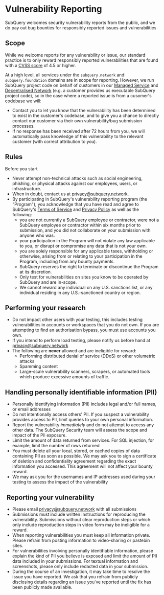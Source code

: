 # Vulnerability Reporting

SubQuery welcomes security vulnerability reports from the public, and we do pay out bug bounties for responsibly reported issues and vulnerabilities

## Scope

While we welcome reports for any vulnerability or issue, our standard practice is to only reward responsibly reported vulnerabilities that are found with a [CVSS score](https://en.wikipedia.org/wiki/Common_Vulnerability_Scoring_System) of 4.5 or higher.

At a high level, all services under the `subquery.network` and `subquery.foundation` domains are in scope for reporting. However, we run SubQuery project code on behalf of customers in our [Managed Service](https://managedservice.subquery.network/) and [Decentralised Network](https://app.subquery.network/) (e.g. a customer provides us executable SubQuery project code), so in the case where a reported issue is from a cusomer's codebase we will:

- Contact you to let you know that the vulnerability has been determined to exist in the customer's codebase, and to give you a chance to directly contact our customer via their own vulnerability/bug submission processes.
- If no response has been received after 72 hours from you, we will automatically pass knowledge of this vulnerability to the relevant customer (with correct attribution to you).

## Rules

Before you start

- Never attempt non-technical attacks such as social engineering, phishing, or physical attacks against our employees, users, or infrastructure.
- When in doubt, contact us at [privacy@subquery.network](mailto:privacy@subquery.network).
- By participating in SubQuery's vulnerability reporting program (the "Program"), you acknowledge that you have read and agree to SubQuery's [Terms of Service](https://subquery.network/terms) and [Privacy Policy](https://subquery.network/privacy) as well as the following:
  - you are not currently a SubQuery employee or contractor, were not a SubQuery employee or contractor within six months prior to submission, and you did not collaborate on your submission with anyone who was.
  - your participation in the Program will not violate any law applicable to you, or disrupt or compromise any data that is not your own.
  - you are solely responsible for any applicable taxes, withholding or otherwise, arising from or relating to your participation in the Program, including from any bounty payments.
  - SubQuery reserves the right to terminate or discontinue the Program at its discretion.
  - Only test for vulnerabilities on sites you know to be operated by SubQuery and are in-scope.
  - We cannot reward any individual on any U.S. sanctions list, or any individual residing in any U.S.-sanctioned country or region.

## Performing your research

- Do not impact other users with your testing, this includes testing vulnerabilities in accounts or workspaces that you do not own. If you are attempting to find an authorisation bypass, you must use accounts you own.
- If you intend to perform load testing, please notify us before hand at [privacy@subquery.network](mailto:privacy@subquery.network)
- The following are **never** allowed and are ineligible for reward:
  - Performing distributed denial of service (DDoS) or other volumetric attacks
  - Spamming content
  - Large-scale vulnerability scanners, scrapers, or automated tools which produce excessive amounts of traffic.

## Handling personally identifiable information (PII)

- Personally identifying information (PII) includes legal and/or full names, or email addresses
- Do not intentionally access others' PII. If you suspect a vulnerability provides access to PII, limit queries to your own personal information.
- Report the vulnerability _immediately_ and do not attempt to access any other data. The SubQuery Security team will assess the scope and impact of the PII exposure.
- Limit the amount of data returned from services. For SQL injection, for example, limit the number of rows returned
- You must delete all your local, stored, or cached copies of data containing PII as soon as possible. We may ask you to sign a certificate of deletion and confidentiality agreement regarding the exact information you accessed. This agreement will not affect your bounty reward.
- We may ask you for the usernames and IP addresses used during your testing to assess the impact of the vulnerability

##  Reporting your vulnerability

- Please email [privacy@subquery.network](mailto:privacy@subquery.network) with all submissions
- Submissions must include written instructions for reproducing the vulnerability. Submissions without clear reproduction steps or which only include reproduction steps in video form may be ineligible for a reward.
- When reporting vulnerabilities you must keep all information private. Please refrain from posting information to video-sharing or pastebin sites.
- For vulnerabilities involving personally identifiable information, please explain the kind of PII you believe is exposed and limit the amount of PII data included in your submissions. For textual information and screenshots, please only include redacted data in your submission.
- During the course of an investigation, it may take time to resolve the issue you have reported. We ask that you refrain from publicly disclosing details regarding an issue you've reported until the fix has been publicly made available.
